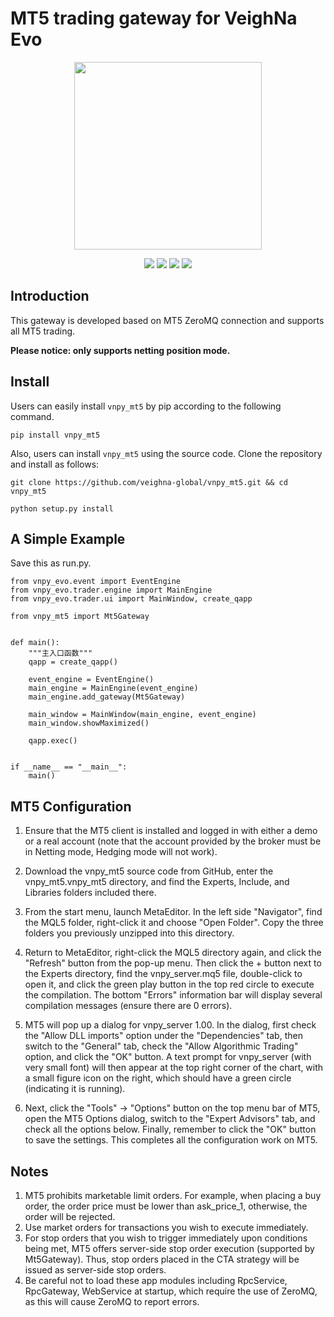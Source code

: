 # MT5 trading gateway for VeighNa Evo

<p align="center">
  <img src ="https://github.com/veighna-global/vnpy_evo/blob/dev/logo.png" width="300" height="300"/>
</p>

<p align="center">
    <img src ="https://img.shields.io/badge/version-2024.3.15-blueviolet.svg"/>
    <img src ="https://img.shields.io/badge/platform-windows-yellow.svg"/>
    <img src ="https://img.shields.io/badge/python-3.10|3.11|3.12-blue.svg"/>
    <img src ="https://img.shields.io/github/license/veighna-global/vnpy_evo.svg?color=orange"/>
</p>



## Introduction

This gateway is developed based on MT5 ZeroMQ connection and supports all MT5 trading.

**Please notice: only supports netting position mode.**

## Install

Users can easily install ``vnpy_mt5`` by pip according to the following command.

```
pip install vnpy_mt5
```

Also, users can install ``vnpy_mt5`` using the source code. Clone the repository and install as follows:

```
git clone https://github.com/veighna-global/vnpy_mt5.git && cd vnpy_mt5

python setup.py install
```

## A Simple Example

Save this as run.py.

```
from vnpy_evo.event import EventEngine
from vnpy_evo.trader.engine import MainEngine
from vnpy_evo.trader.ui import MainWindow, create_qapp

from vnpy_mt5 import Mt5Gateway


def main():
    """主入口函数"""
    qapp = create_qapp()

    event_engine = EventEngine()
    main_engine = MainEngine(event_engine)
    main_engine.add_gateway(Mt5Gateway)

    main_window = MainWindow(main_engine, event_engine)
    main_window.showMaximized()

    qapp.exec()


if __name__ == "__main__":
    main()
```


## MT5 Configuration

1. Ensure that the MT5 client is installed and logged in with either a demo or a real account (note that the account provided by the broker must be in Netting mode, Hedging mode will not work).

2. Download the vnpy_mt5 source code from GitHub, enter the vnpy_mt5.vnpy_mt5 directory, and find the Experts, Include, and Libraries folders included there.

3. From the start menu, launch MetaEditor. In the left side "Navigator", find the MQL5 folder, right-click it and choose "Open Folder". Copy the three folders you previously unzipped into this directory.

4. Return to MetaEditor, right-click the MQL5 directory again, and click the "Refresh" button from the pop-up menu. Then click the + button next to the Experts directory, find the vnpy_server.mq5 file, double-click to open it, and click the green play button in the top red circle to execute the compilation. The bottom "Errors" information bar will display several compilation messages (ensure there are 0 errors).

5. MT5 will pop up a dialog for vnpy_server 1.00. In the dialog, first check the "Allow DLL imports" option under the "Dependencies" tab, then switch to the "General" tab, check the "Allow Algorithmic Trading" option, and click the "OK" button. A text prompt for vnpy_server (with very small font) will then appear at the top right corner of the chart, with a small figure icon on the right, which should have a green circle (indicating it is running).

6. Next, click the "Tools" -> "Options" button on the top menu bar of MT5, open the MT5 Options dialog, switch to the "Expert Advisors" tab, and check all the options below. Finally, remember to click the "OK" button to save the settings. This completes all the configuration work on MT5.


## Notes

1. MT5 prohibits marketable limit orders. For example, when placing a buy order, the order price must be lower than ask_price_1, otherwise, the order will be rejected.
2. Use market orders for transactions you wish to execute immediately.
3. For stop orders that you wish to trigger immediately upon conditions being met, MT5 offers server-side stop order execution (supported by Mt5Gateway). Thus, stop orders placed in the CTA strategy will be issued as server-side stop orders.
4. Be careful not to load these app modules including RpcService, RpcGateway, WebService at startup, which require the use of ZeroMQ, as this will cause ZeroMQ to report errors.
